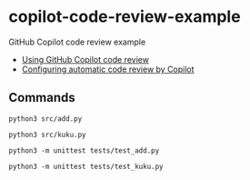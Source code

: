 # copilot-code-review-example
GitHub Copilot code review example

- [Using GitHub Copilot code review](https://docs.github.com/en/copilot/using-github-copilot/code-review/using-copilot-code-review)
- [Configuring automatic code review by Copilot](https://docs.github.com/en/copilot/using-github-copilot/code-review/configuring-automatic-code-review-by-copilot)

## Commands

```
python3 src/add.py
```

```
python3 src/kuku.py
```

```
python3 -m unittest tests/test_add.py
```

```
python3 -m unittest tests/test_kuku.py
```
